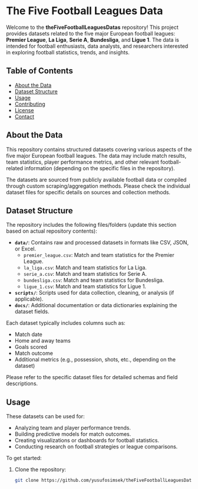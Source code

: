 # The Five Football Leagues Data

Welcome to the **theFiveFootballLeaguesDatas** repository! This project provides datasets related to the five major European football leagues: **Premier League**, **La Liga**, **Serie A**, **Bundesliga**, and **Ligue 1**. The data is intended for football enthusiasts, data analysts, and researchers interested in exploring football statistics, trends, and insights.

## Table of Contents
- [About the Data](#about-the-data)
- [Dataset Structure](#dataset-structure)
- [Usage](#usage)
- [Contributing](#contributing)
- [License](#license)
- [Contact](#contact)

## About the Data
This repository contains structured datasets covering various aspects of the five major European football leagues. The data may include match results, team statistics, player performance metrics, and other relevant football-related information (depending on the specific files in the repository).

The datasets are sourced from publicly available football data or compiled through custom scraping/aggregation methods. Please check the individual dataset files for specific details on sources and collection methods.

## Dataset Structure
The repository includes the following files/folders (update this section based on actual repository contents):
- **`data/`**: Contains raw and processed datasets in formats like CSV, JSON, or Excel.
  - `premier_league.csv`: Match and team statistics for the Premier League.
  - `la_liga.csv`: Match and team statistics for La Liga.
  - `serie_a.csv`: Match and team statistics for Serie A.
  - `bundesliga.csv`: Match and team statistics for Bundesliga.
  - `ligue_1.csv`: Match and team statistics for Ligue 1.
- **`scripts/`**: Scripts used for data collection, cleaning, or analysis (if applicable).
- **`docs/`**: Additional documentation or data dictionaries explaining the dataset fields.

Each dataset typically includes columns such as:
- Match date
- Home and away teams
- Goals scored
- Match outcome
- Additional metrics (e.g., possession, shots, etc., depending on the dataset)

Please refer to the specific dataset files for detailed schemas and field descriptions.

## Usage
These datasets can be used for:
- Analyzing team and player performance trends.
- Building predictive models for match outcomes.
- Creating visualizations or dashboards for football statistics.
- Conducting research on football strategies or league comparisons.

To get started:
1. Clone the repository:
   ```bash
   git clone https://github.com/yusufosimsek/theFiveFootballLeaguesDatas.git
